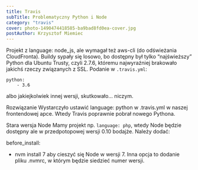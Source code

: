 ```yaml
---
title: Travis
subTitle: Problematyczny Python i Node
category: "travis"
cover: photo-1490474418585-ba9bad8fd0ea-cover.jpg
postAuthor: Krzysztof Miemiec
---
```


Projekt z language: node_js, ale wymagał też aws-cli (do odświeżania CloudFronta). Buildy sypały się losowo, bo dostępny był tylko “najświeższy” Python dla Ubuntu Trusty, czyli 2.7.6, któremu najwyraźniej brakowało jakichś rzeczy związanych z SSL.
Podanie w `.travis.yml`:

    python:
        - 3.6

albo jakiejkolwiek innej wersji, skutkowało… niczym.

Rozwiązanie
Wystarczyło ustawić language: python w .travis.yml w naszej frontendowej apce. Wtedy Travis poprawnie pobrał nowego Pythona.

Stara wersja Node
Mamy projekt np. `language: php`, wtedy Node będzie dostępny ale w przedpotopowej wersji 0.10 bodajże. Należy dodać:

before_install:
 - nvm install 7
aby cieszyć się Node w wersji 7. Inna opcja to dodanie pliku .nvmrc, w którym będzie siedzieć numer wersji.
